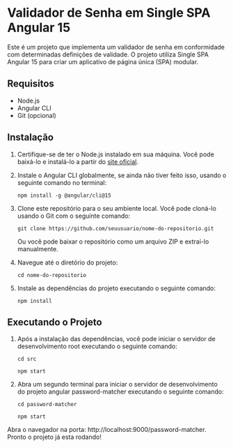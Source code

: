 # Validador de Senha em Single SPA Angular 15

Este é um projeto que implementa um validador de senha em conformidade com determinadas definições de validade. O projeto utiliza Single SPA Angular 15 para criar um aplicativo de página única (SPA) modular.

## Requisitos

- Node.js
- Angular CLI
- Git (opcional)

## Instalação

1. Certifique-se de ter o Node.js instalado em sua máquina. Você pode baixá-lo e instalá-lo a partir do [site oficial](https://nodejs.org/).

2. Instale o Angular CLI globalmente, se ainda não tiver feito isso, usando o seguinte comando no terminal:

    ```
    npm install -g @angular/cli@15
    ```

3. Clone este repositório para o seu ambiente local. Você pode cloná-lo usando o Git com o seguinte comando:

    ```
    git clone https://github.com/seuusuario/nome-do-repositorio.git
    ```

    Ou você pode baixar o repositório como um arquivo ZIP e extraí-lo manualmente.

4. Navegue até o diretório do projeto:

    ```
    cd nome-do-repositorio
    ```

5. Instale as dependências do projeto executando o seguinte comando:

    ```
    npm install
    ```

## Executando o Projeto

1. Após a instalação das dependências, você pode iniciar o servidor de desenvolvimento root executando o seguinte comando:

    ```
   cd src
    ```
    ```
   npm start
    ```

2. Abra um segundo terminal para  iniciar o servidor de desenvolvimento do projeto angular password-matcher executando o seguinte comando:

    ```
   cd password-matcher
    ```
    ```
   npm start
    ```
Abra o navegador na porta: http://localhost:9000/password-matcher. Pronto o projeto já esta rodando!
